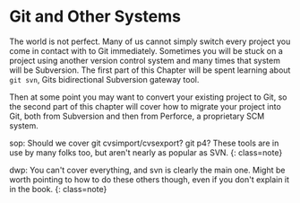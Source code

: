 # Git and Other Systems #

The world is not perfect.  Many of us cannot simply switch every project you come in contact with to Git immediately.  Sometimes you will be stuck on a project using another version control system and many times that system will be Subversion.  The first part of this Chapter will be spent learning about `git svn`, Gits bidirectional Subversion gateway tool.

Then at some point you may want to convert your existing project to Git, so the second part of this chapter will cover how to migrate your project into Git, both from Subversion and then from Perforce, a proprietary SCM system.




sop: Should we cover git cvsimport/cvsexport?  git p4?  These tools are in use by many folks too, but aren't nearly as popular as SVN.   {: class=note}

dwp: You can't cover everything, and svn is clearly the main one. Might be worth pointing to how to do these others though, even if you don't explain it in the book. {: class=note}